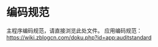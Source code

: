 编码规范
=================

主程序编码规范，请直接浏览此处文件。
应用编码规范：https://wiki.zblogcn.com/doku.php?id=app:auditstandard